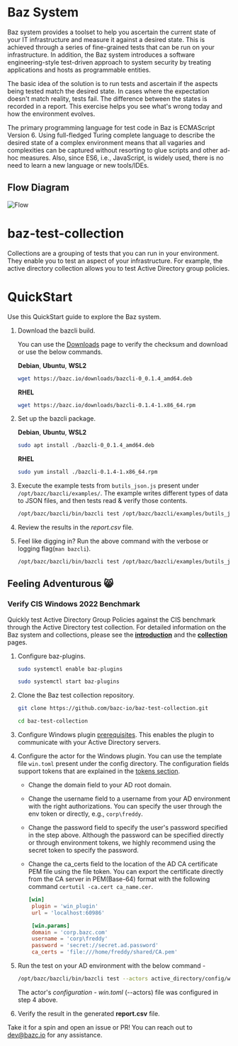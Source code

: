 # Baz System
Baz system provides a toolset to help you ascertain the current state of your IT infrastructure and measure it against a desired state. This is achieved through a series of fine-grained tests that can be run on your infrastructure. In addition, the Baz system introduces a software engineering-style test-driven approach to system security by treating applications and hosts as programmable entities.

The basic idea of the solution is to run tests and ascertain if the aspects being tested match the desired state. In cases where the expectation doesn't match reality, tests fail. The difference between the states is recorded in a report. This exercise helps you see what's wrong today and how the environment evolves.

The primary programming language for test code in Baz is ECMAScript Version 6. Using full-fledged Turing complete language to describe the desired state of a complex environment means that all vagaries and complexities can be captured without resorting to glue scripts and other ad-hoc measures. Also, since ES6, i.e., JavaScript, is widely used, there is no need to learn a new language or new tools/IDEs.

## Flow Diagram
![Flow](https://docs.bazc.io/img/baz-flow-white.svg)

# baz-test-collection
Collections are a grouping of tests that you can run in your environment. They enable you to test an aspect of your infrastructure. For example, the active directory collection allows you to test Active Directory group policies.

# QuickStart

Use this QuickStart guide to explore the Baz system.

1. Download the bazcli build.

   You can use the [Downloads](https://docs.bazc.io/category/downloads) page to verify the checksum and download or use the below commands.

   **Debian**, **Ubuntu**, **WSL2**

   ```bash
   wget https://bazc.io/downloads/bazcli-0_0.1.4_amd64.deb
   ```

   **RHEL**

   ```bash
   wget https://bazc.io/downloads/bazcli-0.1.4-1.x86_64.rpm
   ```

2. Set up the bazcli  package.

   **Debian**, **Ubuntu**, **WSL2**

   ```bash
   sudo apt install ./bazcli-0_0.1.4_amd64.deb
   ```

   **RHEL**

   ```bash
   sudo yum install ./bazcli-0.1.4-1.x86_64.rpm
   ```

3. Execute the example tests from `butils_json.js`  present under `/opt/bazc/bazcli/examples/`. The example writes different types of data to JSON files, and then tests read & verify those contents.

   ```bash
   /opt/bazc/bazcli/bin/bazcli test /opt/bazc/bazcli/examples/butils_json.js --output=report.csv
   ```

4. Review the results in the *report.csv* file.

5. Feel like digging in? Run the above command with the verbose or logging flag(`man bazcli`).

   ```bash
   /opt/bazc/bazcli/bin/bazcli test /opt/bazc/bazcli/examples/butils_json.js --output=report.csv --verbose
   ```



## Feeling Adventurous :smile_cat:

### Verify CIS Windows 2022 Benchmark

Quickly test Active Directory Group Policies against the CIS benchmark through the Active Directory test collection. For detailed information on the Baz system and collections, please see the **[introduction](https://docs.bazc.io/)** and the **[collection](https://docs.bazc.io/collections/adcollection)** pages.

1. Configure baz-plugins.

   ```bash
   sudo systemctl enable baz-plugins
   ```

   ```bash
   sudo systemctl start baz-plugins
   ```

2. Clone the Baz test collection repository.

   ```bash
   git clone https://github.com/bazc-io/baz-test-collection.git
   ```

   ```bash
   cd baz-test-collection
   ```

3. Configure Windows plugin [prerequisites](https://docs.bazc.io/plugins/windows#prerequisite). This enables the plugin to communicate with your Active Directory servers.

4. Configure the actor for the Windows plugin. You can use the template file `win.toml` present under the config directory. The configuration fields support tokens that are explained in the [tokens section](https://docs.bazc.io/bazcli/tokens).

   - Change the domain field to your AD root domain.

   - Change the username field to a username from your AD environment with the right authorizations. You can specify the user through the env token or directly, e.g., `corp\freddy`.

   - Change the password field to specify the user's password specified in the step above. Although the password can be specified directly or through environment tokens, we highly recommend using the secret token to specify the password.

   - Change the ca_certs field to the location of the AD CA certificate PEM file using the file token. You can export the certificate directly from the CA server in PEM(Base-64) format with the following command `certutil -ca.cert ca_name.cer`.

     ```toml
     [win]
      plugin = 'win_plugin'
      url = 'localhost:60986'

      [win.params]
      domain = 'corp.bazc.com'
      username = 'corp\freddy'
      password = 'secret://secret.ad.password'
      ca_certs = 'file:///home/freddy/shared/CA.pem'
     ```

5. Run the test on your AD environment with the below command -

   ```bash
   /opt/bazc/bazcli/bin/bazcli test --actors active_directory/config/win.toml --name="CIS Windows Server 2022" --output=report.csv active_directory/
   ```

   The actor's *configuration - win.toml* (--actors) file was configured in step 4 above.

6. Verify the result in the generated **report.csv** file.

 Take it for a spin and open an issue or PR! You can reach out to dev@bazc.io for any assistance.
